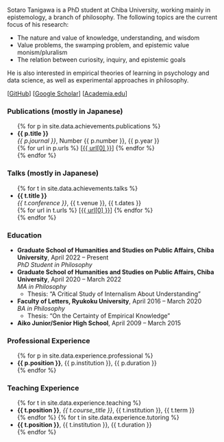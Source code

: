 Sotaro Tanigawa is a PhD student at Chiba University, working mainly in epistemology, a branch of philosophy. The following topics are the current focus of his research:

- The nature and value of knowledge, understanding, and wisdom
- Value problems, the swamping problem, and epistemic value monism/pluralism
- The relation between curiosity, inquiry, and epistemic goals

He is also interested in empirical theories of learning in psychology and data science, as well as experimental approaches in philosophy.

\[[GitHub](https://github.com/sotanigawa)\]
\[[Google Scholar](https://scholar.google.co.jp/citations?user=o9_vcfoAAAAJ)\]
\[[Academia.edu](https://chiba-u.academia.edu/SotaroTanigawa)\]

### Publications (mostly in Japanese)

<ul>
{% for p in site.data.achievements.publications %}
  <li>
    <strong>{{ p.title }}</strong><br />
    <i>{{ p.journal }}</i>, Number {{ p.number }}, {{ p.year }}<br />
    {% for url in p.urls %}
    [<a href="{{ url[1] }}">{{ url[0] }}</a>]
    {% endfor %}
  </li>
{% endfor %}
</ul>

### Talks (mostly in Japanese)

<ul>
{% for t in site.data.achievements.talks %}
  <li>
    <strong>{{ t.title }}</strong><br />
    <i>{{ t.conference }}</i>, {{ t.venue }}, {{ t.dates }}<br />
    {% for url in t.urls %}
    [<a href="{{ url[1] }}">{{ url[0] }}</a>]
    {% endfor %}
  </li>
{% endfor %}
</ul>

### Education

- **Graduate School of Humanities and Studies on Public Affairs, Chiba University**, April 2022 &ndash; Present  
  _PhD Student in Philosophy_
- **Graduate School of Humanities and Studies on Public Affairs, Chiba University**, April 2020 &ndash; March 2022  
  _MA in Philosophy_
  - Thesis: “A Critical Study of Internalism About Understanding”
- **Faculty of Letters, Ryukoku University**, April 2016 &ndash; March 2020  
  _BA in Philosophy_
  - Thesis: “On the Certainty of Empirical Knowledge”
- **Aiko Junior/Senior High School**, April 2009 &ndash; March 2015

### Professional Experience

<ul>
{% for p in site.data.experience.professional %}
  <li><strong>{{ p.position }}</strong>, {{ p.institution }}, {{ p.duration }}</li>
{% endfor %}
</ul>

### Teaching Experience

<ul>
{% for t in site.data.experience.teaching %}
  <li><strong>{{ t.position }}</strong>, <i>{{ t.course_title }}</i>, {{ t.institution }}, {{ t.term }}</li>
{% endfor %}
{% for t in site.data.experience.tutoring %}
  <li><strong>{{ t.position }}</strong>, {{ t.institution }}, {{ t.duration }}</li>
{% endfor %}
</ul>
